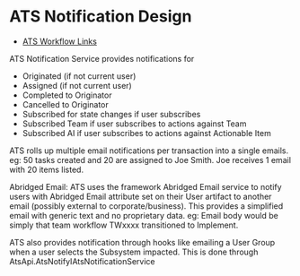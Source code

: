 # ATS Notification Design

- <a href="../../workflow/AtsWorkflowLinks.md">ATS Workflow Links</a>

ATS Notification Service provides notifications for

- Originated (if not current user)
- Assigned (if not current user)
- Completed to Originator
- Cancelled to Originator
- Subscribed for state changes if user subscribes
- Subscribed Team if user subscribes to actions against Team
- Subscribed AI if user subscribes to actions against Actionable Item

ATS rolls up multiple email notifications per transaction into a single emails. eg: 50 tasks created and 20 are assigned to Joe Smith. Joe receives 1 email with 20 items listed.

Abridged Email: ATS uses the framework Abridged Email service to notify users with Abridged Email attribute set on their User artifact to another email (possibly external to corporate/business). This provides a simplified email with generic text and no proprietary data. eg: Email body would be simply that team workflow TWxxxx transitioned to Implement.

ATS also provides notification through hooks like emailing a User Group when a user selects the Subsystem impacted. This is done through AtsApi.AtsNotifyIAtsNotificationService
